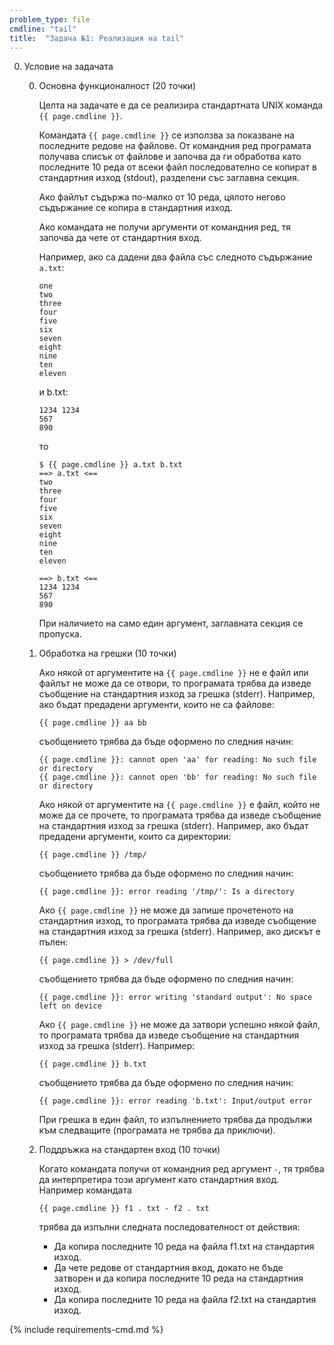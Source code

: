 ```yaml
---
problem_type: file
cmdline: "tail"
title:  "Задача №1: Реализация на tail"
---
```

0. Условие на задачата

   0. Основна функционалност (20 точки)

      Целта на задачате е да се реализира стандартната UNIX команда `{{ page.cmdline }}`.

      Командата `{{ page.cmdline }}` се използва за показване на последните редове на файлове. От командния ред програмата получава списък от файлове и започва да ги обработва като последните 10 реда от всеки файл последователно се копират в стандартния изход (stdout), разделени със заглавна секция.

      Ако файлът съдържа по-малко от 10 реда, цялото негово съдържание се копира в стандартния изход.

      Ако командата не получи аргументи от командния ред, тя започва да чете от стандартния вход.

      Например, ако са дадени два файла със следното съдържание `a.txt`:

      ```
      one
      two
      three
      four
      five
      six
      seven
      eight
      nine
      ten
      eleven
      ```
      и b.txt:
      ```
      1234 1234
      567
      890
      ```
      то
      ```
      $ {{ page.cmdline }} a.txt b.txt
      ==> a.txt <==
      two
      three
      four
      five
      six
      seven
      eight
      nine
      ten
      eleven

      ==> b.txt <==
      1234 1234
      567
      890
      ```

      При наличието на само един аргумент, заглавната секция се пропуска.

   0. Обработка на грешки (10 точки)

      Ако някой от аргументите на `{{ page.cmdline }}` не е файл или файлът не може да се отвори, то програмата трябва да изведе съобщение на стандартния изход за грешка (stderr). Например, ако бъдат предадени аргументи, които не са файлове:
      ```
      {{ page.cmdline }} aa bb
      ```
      съобщението трябва да бъде оформено по следния начин:
      ```
      {{ page.cmdline }}: cannot open 'aa' for reading: No such file or directory
      {{ page.cmdline }}: cannot open 'bb' for reading: No such file or directory
      ```

      Ако някой от аргументите на `{{ page.cmdline }}` е файл, който не може да се прочете, то програмата трябва да изведе съобщение на стандартния изход за грешка (stderr). Например, ако бъдат предадени аргументи, които са директории:
      ```
      {{ page.cmdline }} /tmp/
      ```
      съобщението трябва да бъде оформено по следния начин:
      ```
      {{ page.cmdline }}: error reading '/tmp/': Is a directory
      ```

      Ако `{{ page.cmdline }}` не може да запише прочетеното на стандартния изход, то програмата трябва да изведе съобщение на стандартния изход за грешка (stderr). Например, ако дискът е пълен:
      ```
      {{ page.cmdline }} > /dev/full
      ```
      съобщението трябва да бъде оформено по следния начин:
      ```
      {{ page.cmdline }}: error writing 'standard output': No space left on device
      ```

      Ако `{{ page.cmdline }}` не може да затвори успешно някой файл, то програмата трябва да изведе съобщение на стандартния изход за грешка (stderr). Например:
      ```
      {{ page.cmdline }} b.txt
      ```
      съобщението трябва да бъде оформено по следния начин:
      ```
      {{ page.cmdline }}: error reading 'b.txt': Input/output error
      ```

      При грешка в един файл, то изпълнението трябва да продължи към следващите (програмата не трябва да приключи).

   0. Поддръжка на стандартен вход (10 точки)

      Когато командата получи от командния ред аргумент `-`, тя трябва да интерпретира този аргумент като стандартния вход. Например командата
      ```
      {{ page.cmdline }} f1 . txt - f2 . txt
      ```
      трябва да изпълни следната последователност от действия:
         * Да копира последните 10 реда на файла f1.txt на стандартия изход.
         * Да чете редове от стандартния вход, докато не бъде затворен и да копира последните 10 реда на стандартния изход.
         * Да копира последните 10 реда на файла f2.txt на стандартия изход.

{% include requirements-cmd.md %}
